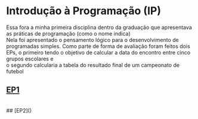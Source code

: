 # Introdução à Programação (IP)

Essa fora a minha primeira disciplina dentro da graduação que apresentava as práticas de programação (como o nome indica)<br>
Nela foi apresentado o pensamento lógico para o desenvolvimento de programadas simples.
Como parte de forma de avaliação foram feitos dois EPs, o primeiro tendo o objetivo de calcular a data do encontro entre cinco grupos escolares e <br>
o segundo calcularia a tabela do resultado final de um campeonato de futebol
<br>
## [EP1]()
<br>
## [EP2]()
